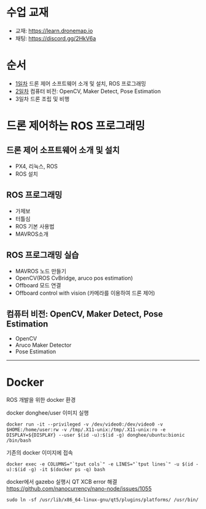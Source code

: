 # 수업 교재

 - 교재: https://learn.dronemap.io
 - 채팅: https://discord.gg/2HkV6a

# 순서
 - [1일차](1.org) 드론 제어 소프트웨어 소개 및 설치, ROS 프로그래밍
 - [2일차](2.org) 컴퓨터 비전: OpenCV, Maker Detect, Pose Estimation
 - 3일차 드론 조립 및 비행

# 드론 제어하는 ROS 프로그래밍

## 드론 제어 소프트웨어 소개 및 설치
 - PX4, 리눅스, ROS
 - ROS 설치

## ROS 프로그래밍
 - 가제보
 - 터틀심
 - ROS 기본 사용법
 - MAVROS소개

## ROS 프로그래밍 실습
 - MAVROS 노드 만들기
 - OpenCV(ROS CvBridge, aruco pos estimation)
 - Offboard 모드 연결
 - Offboard control with vision (카메라를 이용하여 드론 제어)

## 컴퓨터 비전: OpenCV, Maker Detect, Pose Estimation
 - OpenCV
 - Aruco Maker Detector
 - Pose Estimation

----

# Docker

ROS 개발을 위한  docker 환경

docker donghee/user 이미지 실행

```
docker run -it --privileged -v /dev/video0:/dev/video0 -v $HOME:/home/user:rw -v /tmp/.X11-unix:/tmp/.X11-unix:ro -e DISPLAY=${DISPLAY} --user $(id -u):$(id -g) donghee/ubuntu:bionic /bin/bash
```

기존의 docker 이미지에 접속

```
docker exec -e COLUMNS="`tput cols`" -e LINES="`tput lines`" -u $(id -u):$(id -g) -it $(docker ps -q) bash
```

docker에서 gazebo 실행시 QT XCB error 해결 https://github.com/nanocurrency/nano-node/issues/1055
```
sudo ln -sf /usr/lib/x86_64-linux-gnu/qt5/plugins/platforms/ /usr/bin/
```
